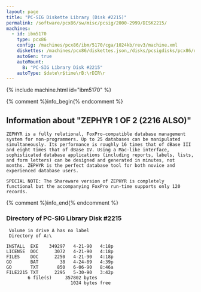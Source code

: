 ```yaml
---
layout: page
title: "PC-SIG Diskette Library (Disk #2215)"
permalink: /software/pcx86/sw/misc/pcsig/2000-2999/DISK2215/
machines:
  - id: ibm5170
    type: pcx86
    config: /machines/pcx86/ibm/5170/cga/1024kb/rev3/machine.xml
    diskettes: /machines/pcx86/diskettes.json,/disks/pcsigdisks/pcx86/diskettes.json
    autoGen: true
    autoMount:
      B: "PC-SIG Library Disk #2215"
    autoType: $date\r$time\rB:\rDIR\r
---
```


{% include machine.html id="ibm5170" %}

{% comment %}info_begin{% endcomment %}

## Information about "ZEPHYR 1 OF 2 (2216 ALSO)"

    ZEPHYR is a fully relational, FoxPro-compatible database management
    system for non-programmers. Up to 25 databases can be manipulated
    simultaneously. Its performance is roughly 16 times that of dBase III
    and eight times that of dBase IV. Using a Mac-like interface,
    sophisticated database applications (including reports, labels, lists,
    and form letters) can be designed and generated in minutes, not
    months. ZEPHYR is the perfect database tool for both novice and
    experienced database users.
    
    SPECIAL NOTE: The Shareware version of ZEPHYR is completely
    functional but the accompanying FoxPro run-time supports only 120
    records.
{% comment %}info_end{% endcomment %}


### Directory of PC-SIG Library Disk #2215

     Volume in drive A has no label
     Directory of A:\

    INSTALL  EXE    349297   4-21-90   4:18p
    LICENSE  DOC      3072   4-21-90   4:18p
    FILES    DOC      2250   4-21-90   4:18p
    GO       BAT        38   4-24-89   4:39p
    GO       TXT       850   6-06-90   8:46a
    FILE2215 TXT      2295   5-30-90   3:42p
            6 file(s)     357802 bytes
                            1024 bytes free
